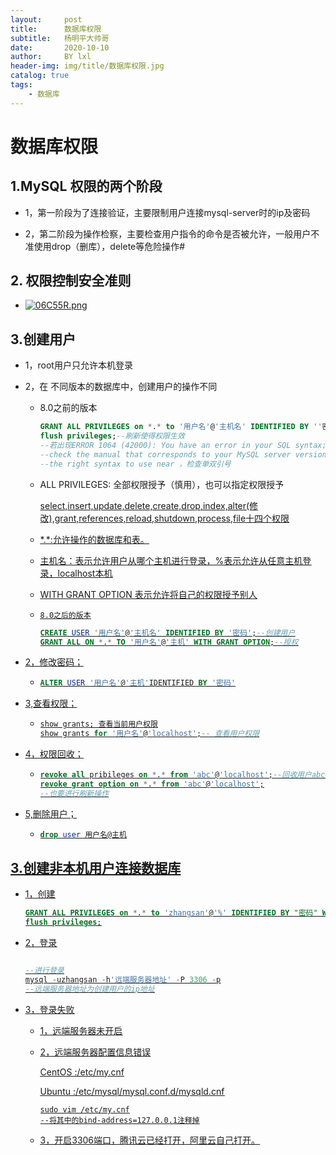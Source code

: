 ```yaml
---
layout:     post
title:      数据库权限 
subtitle:   杨明平大帅哥
date:       2020-10-10
author:     BY lxl
header-img: img/title/数据库权限.jpg
catalog: true
tags:
    - 数据库
---
```


# 数据库权限 

## 1.MySQL 权限的两个阶段

 - 1，第一阶段为了连接验证，主要限制用户连接mysql-server时的ip及密码

 - 2，第二阶段为操作检察，主要检查用户指令的命令是否被允许，一般用户不准使用drop（删库），delete等危险操作#

   

## 2. 权限控制安全准则

- [![06C55R.png](https://s1.ax1x.com/2020/10/10/06C55R.png)](https://imgchr.com/i/06C55R)

## 3.创建用户

- 1，root用户只允许本机登录

- 2，在 不同版本的数据库中，创建用户的操作不同

  - 8.0之前的版本

    ```sql
    GRANT ALL PRIVILEGES on *.* to '用户名'@'主机名' IDENTIFIED BY ''密码'' WITH GRANT OPTION;
    flush privileges;--刷新使得权限生效
    --若出现ERROR 1064 (42000): You have an error in your SQL syntax; 
    --check the manual that corresponds to your MySQL server version for 
    --the right syntax to use near ，检查单双引号
    ```

  - ALL PRIVILEGES: 全部权限授予（慎用），也可以指定权限授予

    ​	<u>select,insert,update,delete,create,drop,index,alter(修改),grant,references,reload,shutdown,process,file<u>十四个权限

  - \*.*:允许操作的数据库和表。

  - 主机名：表示允许用户从哪个主机进行登录，<u>%表示允许从任意主机登录<u>，localhost本机

  - WITH GRANT OPTION 表示允许将自己的权限授予别人

  - `8.0之后的版本`

    ```sql
    CREATE USER '用户名'@'主机名' IDENTIFIED BY '密码';--创建用户
    GRANT ALL ON *.* TO '用户名'@'主机' WITH GRANT OPTION;--授权
    ```

- 2，修改密码；

  - ```sql
    ALTER USER '用户名'@'主机'IDENTIFIED BY '密码'
    ```

- 3,查看权限；
	
	- ```sql
	  show grants; 查看当前用户权限
	  show grants for '用户名'@'localhost';-- 查看用户权限
	  ```
	
- 4，权限回收；

  - ```sql
    revoke all pribileges on *.* from 'abc'@'localhost';--回收用户abc的所有权限
    revoke grant option on *.* from 'abc'@'localhost';
    --也要进行刷新操作
    ```

- 5,删除用户；

  - ```sql
    drop user 用户名@主机
    ```

## 3.创建非本机用户连接数据库

- 1，创建

  ```sql
  GRANT ALL PRIVILEGES on *.* to 'zhangsan'@'%' IDENTIFIED BY "密码" WITH GRANT OPTION;--创建了一个zhangsan用户可以再在任何主机（%）进行登录
  flush privileges;
  ```

- 2，登录

  ```sql
  
  --进行登录
  mysql -uzhangsan -h'远端服务器地址' -P 3306 -p
  --远端服务器地址为创建用户的ip地址
  ```

- 3，登录失败

  - 1，远端服务器未开启

  - 2，远端服务器配置信息错误

    CentOS :/etc/my.cnf

    Ubuntu :/etc/mysql/mysql.conf.d/mysqld.cnf

    ```
    sudo vim /etc/my.cnf
    --将其中的bind-address=127.0.0.1注释掉
    ```

  - 3，开启3306端口，腾讯云已经打开，阿里云自己打开。

